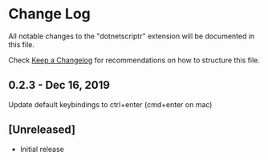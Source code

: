 # Change Log

All notable changes to the "dotnetscriptr" extension will be documented in this file.

Check [Keep a Changelog](http://keepachangelog.com/) for recommendations on how to structure this file.

## 0.2.3 - Dec 16, 2019

Update default keybindings to ctrl+enter (cmd+enter on mac)

## [Unreleased]

- Initial release